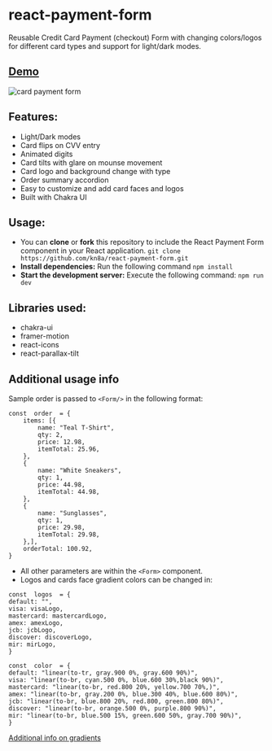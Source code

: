 # react-payment-form

Reusable Credit Card Payment (checkout) Form with changing colors/logos for different card types and support for light/dark modes.
## [Demo](https://kn8a.github.io/react-payment-form/)

![card payment form](https://github.com/kn8a/react-payment-form/assets/88045655/faf1f885-683f-472a-8ba1-4107e3558dc8)

## Features:

 - Light/Dark modes
 - Card flips on CVV entry
 - Animated digits
 - Card tilts with glare on mounse movement
 - Card logo and background change with type
 - Order summary accordion
 - Easy to customize and add card faces and logos
 - Built with Chakra UI

## Usage:

 - You can **clone** or **fork** this repository to include the React Payment Form component in your React application.
	```git clone https://github.com/kn8a/react-payment-form.git```
 - **Install dependencies:** Run the following command
	``npm install``
 - **Start the development server:** Execute the following command:
	``npm run dev``

## **Libraries used:**

 - chakra-ui
 - framer-motion
 - react-icons
 - react-parallax-tilt

## Additional usage info
Sample order is passed to ``<Form/>`` in the following format:
```
const  order  = {
	items: [{
		name: "Teal T-Shirt",
		qty: 2,
		price: 12.98,
		itemTotal: 25.96,
	},
	{
		name: "White Sneakers",
		qty: 1,
		price: 44.98,
		itemTotal: 44.98,
	},
	{
		name: "Sunglasses",
		qty: 1,
		price: 29.98,
		itemTotal: 29.98,
	},],
	orderTotal: 100.92,
}
```

- All other parameters are within the ``<Form>`` component.
- Logos and cards face gradient colors can be changed in: 
```
const  logos  = {
default: "",
visa: visaLogo,
mastercard: mastercardLogo,
amex: amexLogo,
jcb: jcbLogo,
discover: discoverLogo,
mir: mirLogo,
}

const  color  = {
default: "linear(to-tr, gray.900 0%, gray.600 90%)",
visa: "linear(to-br, cyan.500 0%, blue.600 30%,black 90%)",
mastercard: "linear(to-br, red.800 20%, yellow.700 70%,)",
amex: "linear(to-br, gray.200 0%, blue.300 40%, blue.600 80%)",
jcb: "linear(to-br, blue.800 20%, red.800, green.800 80%)",
discover: "linear(to-br, orange.500 0%, purple.800 90%)",
mir: "linear(to-br, blue.500 15%, green.600 50%, gray.700 90%)",
}
```
[Additional info on gradients](https://chakra-ui.com/docs/styled-system/gradient)

